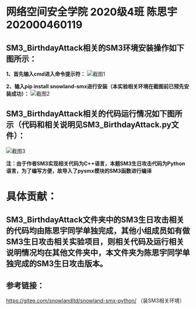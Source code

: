 网络空间安全学院 2020级4班 陈思宇 202000460119
<br />
=

SM3_BirthdayAttack相关的SM3环境安装操作如下图所示：
-

**1、首先输入cmd进入命令提示符：**
![截图1](https://user-images.githubusercontent.com/109191115/180785289-3575d690-b084-481f-a544-577d162de337.jpg)

**2、输入pip install snowland-smx进行安装（本实验相关环境在截图前已预先安装成功）：**
![截图2](https://user-images.githubusercontent.com/109191115/180785303-2d507bf7-f33f-4e84-865d-85114b2f9829.jpg)


SM3_BirthdayAttack相关的代码运行情况如下图所示（代码和相关说明见SM3_BirthdayAttack.py文件）：
-
![截图3](https://user-images.githubusercontent.com/109191115/180785332-9874e0ca-f942-4a9d-a841-b45a1f014599.jpg)

**注：由于作者SM3实现相关代码为C++语言，本题SM3生日攻击代码为Python语言，为了编写方便，故导入了pysmx模块的SM3函数进行编译**

具体贡献：
=
SM3_BirthdayAttack文件夹中的SM3生日攻击相关的代码均由陈思宇同学单独完成，其他小组成员如有做SM3生日攻击相关实验项目，则相关代码及运行相关说明情况均在其他文件夹中，本文件夹为陈思宇同学单独完成的SM3生日攻击版本。
-
参考链接：
-
https://gitee.com/snowlandltd/snowland-smx-python/
（装SM3相关环境）
